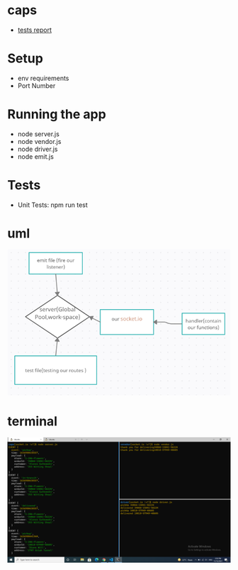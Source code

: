 # caps

- [tests report](https://github.com/marwanrawshedh/caps/actions)
# Setup
- env requirements
 - Port Number
# Running the app
- node server.js
- node vendor.js
- node driver.js
- node emit.js
# Tests
- Unit Tests: npm run test
# uml 
![uml](uml.PNG)
# terminal
![console](console.PNG)
